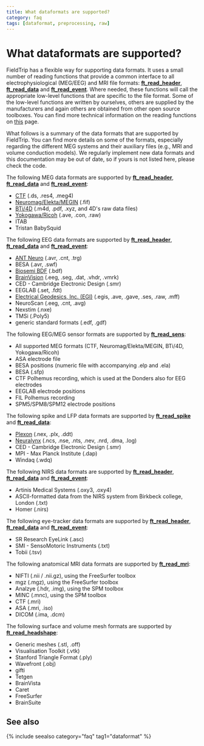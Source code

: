 ```yaml
---
title: What dataformats are supported?
category: faq
tags: [dataformat, preprocessing, raw]
---
```


# What dataformats are supported?

FieldTrip has a flexible way for supporting data formats. It uses a small number of reading functions that provide a common interface to all electrophysiological (MEG/EEG) and MRI file formats: **[ft_read_header](/reference/fileio/ft_read_header)**, **[ft_read_data](/reference/fileio/ft_read_data)** and **[ft_read_event](/reference/fileio/ft_read_event)**. Where needed, these functions will call the appropriate low-level functions that are specific to the file format. Some of the low-level functions are written by ourselves, others are supplied by the manufacturers and again others are obtained from other open source toolboxes. You can find more technical information on the reading functions on [this](/development/module/fileio) page.

What follows is a summary of the data formats that are supported by FieldTrip. You can find more details on some of the formats, especially regarding the different MEG systems and their auxiliary files (e.g., MRI and volume conduction models). We regularly implement new data formats and this documentation may be out of date, so if yours is not listed here, please check the code.

The following MEG data formats are supported by **[ft_read_header](/reference/fileio/ft_read_header)**, **[ft_read_data](/reference/fileio/ft_read_data)** and **[ft_read_event](/reference/fileio/ft_read_event)**:

- [CTF](/getting_started/ctf) (.ds, .res4, .meg4)
- [Neuromag/Elekta/MEGIN](/getting_started/neuromag) (.fif)
- [BTi/4D](/getting_started/bti) (.m4d, .pdf, .xyz, and 4D's raw data files)
- [Yokogawa/Ricoh](/getting_started/yokogawa) (.ave, .con, .raw)
- ITAB
- Tristan BabySquid

The following EEG data formats are supported by **[ft_read_header](/reference/fileio/ft_read_header)**, **[ft_read_data](/reference/fileio/ft_read_data)** and **[ft_read_event](/reference/fileio/ft_read_event)**:

- [ANT Neuro](/getting_started/antneuro) (.avr, .cnt, .trg)
- BESA (.avr, .swf)
- [Biosemi BDF](/getting_started/biosemi) (.bdf)
- [BrainVision](/getting_started/brainvision) (.eeg, .seg, .dat, .vhdr, .vmrk)
- CED - Cambridge Electronic Design (.smr)
- EEGLAB (.set, .fdt)
- [Electrical Geodesics, Inc. (EGI)](/getting_started/egi) (.egis, .ave, .gave, .ses, .raw, .mff)
- NeuroScan (.eeg, .cnt, .avg)
- Nexstim (.nxe)
- TMSi (.Poly5)
- generic standard formats (.edf, .gdf)

The following EEG/MEG sensor formats are supported by **[ft_read_sens](/reference/fileio/ft_read_sens)**:

- All supported MEG formats (CTF, Neuromag/Elekta/MEGIN, BTi/4D, Yokogawa/Ricoh)
- ASA electrode file
- BESA positions (numeric file with accompanying .elp and .ela)
- BESA (.sfp)
- CTF Polhemus recording, which is used at the Donders also for EEG electrodes
- EEGLAB electrode positions
- FIL Polhemus recording
- SPM5/SPM8/SPM12 electrode positions

The following spike and LFP data formats are supported by **[ft_read_spike](/reference/fileio/ft_read_spike)** and **[ft_read_data](/reference/fileio/ft_read_data)**:

- [Plexon](/getting_started/plexon) (.nex, .plx, .ddt)
- [Neuralynx](/getting_started/neuralynx) (.ncs, .nse, .nts, .nev, .nrd, .dma, .log)
- CED - Cambridge Electronic Design (.smr)
- MPI - Max Planck Institute (.dap)
- Windaq (.wdq)

The following NIRS data formats are supported by **[ft_read_header](/reference/fileio/ft_read_header)**, **[ft_read_data](/reference/fileio/ft_read_data)** and **[ft_read_event](/reference/fileio/ft_read_event)**:

- Artinis Medical Systems (.oxy3, .oxy4)
- ASCII-formatted data from the NIRS system from Birkbeck college, London (.txt)
- Homer (.nirs)

The following eye-tracker data formats are supported by **[ft_read_header](/reference/fileio/ft_read_header)**, **[ft_read_data](/reference/fileio/ft_read_data)** and **[ft_read_event](/reference/fileio/ft_read_event)**:

- SR Research EyeLink (.asc)
- SMI - SensoMotoric Instruments (.txt)
- Tobii (.tsv)

The following anatomical MRI data formats are supported by **[ft_read_mri](/reference/fileio/ft_read_mri)**:

- NIFTI (.nii / .nii.gz), using the FreeSurfer toolbox
- mgz (.mgz), using the FreeSurfer toolbox
- Analzye (.hdr, .img), using the SPM toolbox
- MINC (.mnc), using the SPM toolbox
- CTF (.mri)
- ASA (.mri, .iso)
- DICOM (.ima, .dcm)

The following surface and volume mesh formats are supported by **[ft_read_headshape](/reference/fileio/ft_read_headshape)**:

- Generic meshes (.stl, .off)
- Visualisation Toolkit (.vtk)
- Stanford Triangle Format (.ply)
- Wavefront (.obj)
- gifti
- Tetgen
- BrainVista
- Caret
- FreeSurfer
- BrainSuite

## See also

{% include seealso category="faq" tag1="dataformat" %}
